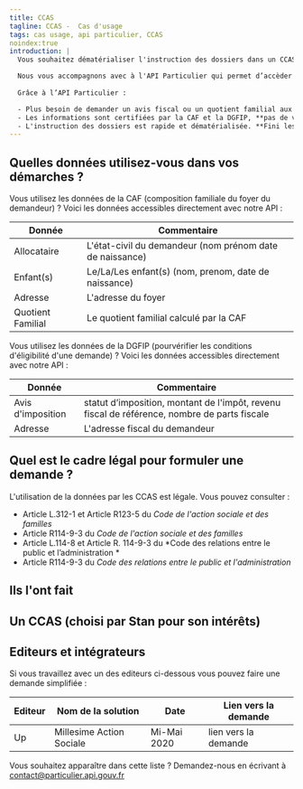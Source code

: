 ```yaml
---
title: CCAS
tagline: CCAS -  Cas d'usage
tags: cas usage, api particulier, CCAS
noindex:true
introduction: |
  Vous souhaitez dématérialiser l'instruction des dossiers dans un CCAS ? Vous êtes un CCAS vous-même, ou bien un éditeur de logiciel ?

  Nous vous accompagnons avec à l'API Particulier qui permet d’accèder aux données de la CAF et de la DGFIP. 
  
  Grâce à l’API Particulier :

  - Plus besoin de demander un avis fiscal ou un quotient familial aux citoyens
  - Les informations sont certifiées par la CAF et la DGFIP, **pas de vérifications supplémentaire**.
  - L'instruction des dossiers est rapide et dématérialisée. **Fini les pièces justuificatives** papier.
---
```


## Quelles données utilisez-vous dans vos démarches ?

Vous utilisez les données de la CAF (composition familiale du foyer du demandeur) ? Voici les données accessibles directement avec notre API : 

| Donnée            | Commentaire                                              |
| ----------------- | -------------------------------------------------------- |
| Allocataire       | L'état-civil du demandeur (nom prénom date de naissance) |
| Enfant(s)         | Le/La/Les enfant(s) (nom, prenom, date de naissance)     |
| Adresse           | L'adresse du foyer                                       |
| Quotient Familial | Le quotient familial calculé par la CAF                  |

Vous utilisez les données de la DGFIP (pourvérifier les conditions d'éligibilité d'une demande) ? Voici les données accessibles directement avec notre API :

| Donnée            | Commentaire                                                                                  |
| ----------------- | -------------------------------------------------------------------------------------------- |
| Avis d'imposition | statut d’imposition, montant de l'impôt, revenu fiscal de référence, nombre de parts fiscale |
| Adresse           | L'adresse fiscal du demandeur                                                                |


## Quel est le cadre légal pour formuler une demande ?

L'utilisation de la données par les CCAS est légale. Vous pouvez consulter :

* Article L.312-1 et Article R123-5 du *Code de l'action sociale et des familles*
* <External href="https://www.legifrance.gouv.fr/affichCodeArticle.do?idArticle=LEGIARTI000026799356&cidTexte=LEGITEXT000006074069&dateTexte=20121219">Article R114-9-3</External> du *Code de l'action sociale et des familles* 
* Article L.114-8 et Article R. 114-9-3 du *Code des relations entre le public et l’administration *
* <External href="https://www.legifrance.gouv.fr/affichCodeArticle.do;jsessionid=83A5E43D6A6710F0F0FFE705AA476AA5.tplgfr26s_3?cidTexte=LEGITEXT000031366350&idArticle=LEGIARTI000038029900&dateTexte=20190213&categorieLien=id#LEGIARTI000038029900">Article R114-9-3</External> du *Code des relations entre le public et l'administration*


## Ils l'ont fait

## Un CCAS (choisi par Stan pour son intérêts)



## Editeurs et intégrateurs

Si vous travaillez avec un des editeurs ci-dessous vous pouvez faire une demande simplifiée :


| Editeur | Nom de la solution       | Date        | Lien vers la demande                              |
| ------- | ------------------------ | ----------- | ------------------------------------------------- |
| Up      | Millesime Action Sociale | Mi-Mai 2020 | <External href="">lien vers la demande</External> |


Vous souhaitez apparaître dans cette liste ? Demandez-nous en écrivant à [contact@particulier.api.gouv.fr](mailto:contact@particulier.api.gouv.fr)

